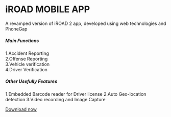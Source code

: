 # iROAD MOBILE APP
A revamped version of iROAD 2 app, developed using web technologies and PhoneGap

<h5>Main Functions</h5>
1.Accident Reporting<br>
2.Offense Reporting<br>
3.Vehicle verification<br>
4.Driver Verification<br>

<h5>Other Usefully Features</h5>
1.Embedded Barcode reader for Driver license
2.Auto Geo-location detection
3.Video recording and Image Capture

<a href = "https://build.phonegap.com/apps/1732409/share">Download now</a>
